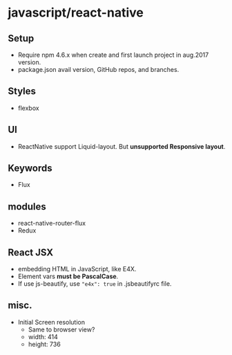 # javascript/react-native

## Setup

* Require npm 4.6.x when create and first launch project in aug.2017 version.
* package.json avail version, GitHub repos, and branches.

## Styles

* flexbox

## UI

* ReactNative support Liquid-layout. But __unsupported Responsive layout__.

## Keywords

* Flux

## modules

* react-native-router-flux
* Redux

## React JSX

* embedding HTML in JavaScript, like E4X.
* Element vars __must be PascalCase__.
* If use js-beautify, use `"e4x": true` in .jsbeautifyrc file.

## misc.

* Initial Screen resolution
    * Same to browser view?
    * width: 414
    * height: 736
